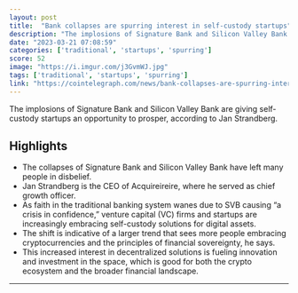 ```yaml
---
layout: post
title:  "Bank collapses are spurring interest in self-custody startups"
description: "The implosions of Signature Bank and Silicon Valley Bank are giving self-custody startups an opportunity to prosper, according to Jan Strandberg."
date: "2023-03-21 07:08:59"
categories: ['traditional', 'startups', 'spurring']
score: 52
image: "https://i.imgur.com/j3GvmWJ.jpg"
tags: ['traditional', 'startups', 'spurring']
link: "https://cointelegraph.com/news/bank-collapses-are-spurring-interest-in-self-custody-startups"
---
```


The implosions of Signature Bank and Silicon Valley Bank are giving self-custody startups an opportunity to prosper, according to Jan Strandberg.

## Highlights

- The collapses of Signature Bank and Silicon Valley Bank have left many people in disbelief.
- Jan Strandberg is the CEO of Acquireireire, where he served as chief growth officer.
- As faith in the traditional banking system wanes due to SVB causing “a crisis in confidence,” venture capital (VC) firms and startups are increasingly embracing self-custody solutions for digital assets.
- The shift is indicative of a larger trend that sees more people embracing cryptocurrencies and the principles of financial sovereignty, he says.
- This increased interest in decentralized solutions is fueling innovation and investment in the space, which is good for both the crypto ecosystem and the broader financial landscape.

---
